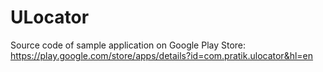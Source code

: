 ULocator
========
Source code of sample application on Google Play Store: https://play.google.com/store/apps/details?id=com.pratik.ulocator&hl=en
